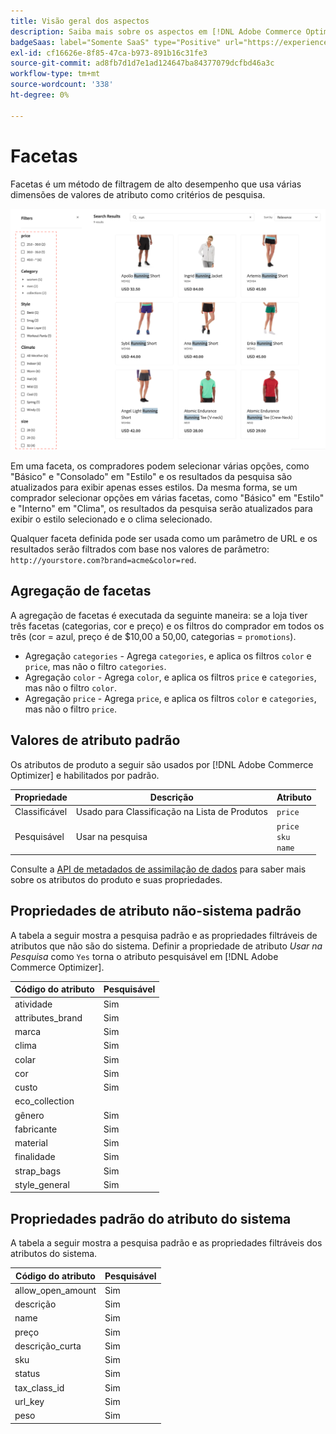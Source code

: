 ```yaml
---
title: Visão geral dos aspectos
description: Saiba mais sobre os aspectos em [!DNL Adobe Commerce Optimizer] e como eles melhoram os resultados da pesquisa.
badgeSaas: label="Somente SaaS" type="Positive" url="https://experienceleague.adobe.com/pt-br/docs/commerce/user-guides/product-solutions" tooltip="Aplicável somente a projetos do Adobe Commerce as a Cloud Service e do Adobe Commerce Optimizer (infraestrutura SaaS gerenciada pela Adobe)."
exl-id: cf16626e-8f85-47ca-b973-891b16c31fe3
source-git-commit: ad8fb7d1d7e1ad124647ba84377079dcfbd46a3c
workflow-type: tm+mt
source-wordcount: '338'
ht-degree: 0%

---
```


# Facetas

Facetas é um método de filtragem de alto desempenho que usa várias dimensões de valores de atributo como critérios de pesquisa.

![Resultados de pesquisa filtrados](../../assets/storefront-search-results-run.png)

Em uma faceta, os compradores podem selecionar várias opções, como &quot;Básico&quot; e &quot;Consolado&quot; em &quot;Estilo&quot; e os resultados da pesquisa são atualizados para exibir apenas esses estilos. Da mesma forma, se um comprador selecionar opções em várias facetas, como &quot;Básico&quot; em &quot;Estilo&quot; e &quot;Interno&quot; em &quot;Clima&quot;, os resultados da pesquisa serão atualizados para exibir o estilo selecionado e o clima selecionado.

Qualquer faceta definida pode ser usada como um parâmetro de URL e os resultados serão filtrados com base nos valores de parâmetro: `http://yourstore.com?brand=acme&color=red`.

## Agregação de facetas

A agregação de facetas é executada da seguinte maneira: se a loja tiver três facetas (categorias, cor e preço) e os filtros do comprador em todos os três (cor = azul, preço é de $10,00 a 50,00, categorias = `promotions`).

- Agregação `categories` - Agrega `categories`, e aplica os filtros `color` e `price`, mas não o filtro `categories`.
- Agregação `color` - Agrega `color`, e aplica os filtros `price` e `categories`, mas não o filtro `color`.
- Agregação `price` - Agrega `price`, e aplica os filtros `color` e `categories`, mas não o filtro `price`.

## Valores de atributo padrão

Os atributos de produto a seguir são usados por [!DNL Adobe Commerce Optimizer] e habilitados por padrão.

| Propriedade | Descrição | Atributo |
|---|---|---|
| Classificável | Usado para Classificação na Lista de Produtos | `price` |
| Pesquisável | Usar na pesquisa | `price` <br />`sku`<br />`name` |

Consulte a [API de metadados de assimilação de dados](https://developer.adobe.com/commerce/services/optimizer/data-ingestion/#metadata) para saber mais sobre os atributos do produto e suas propriedades.

## Propriedades de atributo não-sistema padrão

A tabela a seguir mostra a pesquisa padrão e as propriedades filtráveis de atributos que não são do sistema. Definir a propriedade de atributo *Usar na Pesquisa* como `Yes` torna o atributo pesquisável em [!DNL Adobe Commerce Optimizer].

| Código do atributo | Pesquisável |
|--- |--- |
| atividade | Sim |
| attributes_brand | Sim |
| marca | Sim |
| clima | Sim |
| colar | Sim |
| cor | Sim |
| custo | Sim |
| eco_collection |
| gênero | Sim |
| fabricante | Sim |
| material | Sim |
| finalidade | Sim |
| strap_bags | Sim |
| style_general | Sim |

## Propriedades padrão do atributo do sistema

A tabela a seguir mostra a pesquisa padrão e as propriedades filtráveis dos atributos do sistema.

| Código do atributo | Pesquisável |
|--- |--- |
| allow_open_amount | Sim |
| descrição | Sim |
| name | Sim |
| preço | Sim |
| descrição_curta | Sim |
| sku | Sim |
| status | Sim |
| tax_class_id | Sim |
| url_key | Sim |
| peso | Sim |
